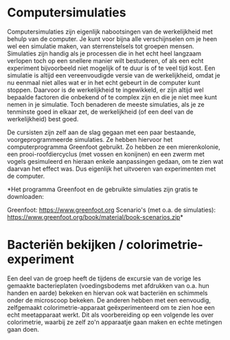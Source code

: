 # Computersimulaties
Computersimulaties zijn eigenlijk nabootsingen van de werkelijkheid met behulp van de computer. Je kunt voor bijna alle verschijnselen om je heen wel een simulatie maken, van sterrenstelsels tot groepen mensen. Simulaties zijn handig als je processen die in het echt heel langzaam verlopen toch op een snellere manier wilt bestuderen, of als een echt experiment bijvoorbeeld niet mogelijk of te duur is of te veel tijd kost. Een simulatie is altijd een vereenvoudigde versie van de werkelijkheid, omdat je nu eenmaal niet alles wat er in het echt gebeurt in de computer kunt stoppen. Daarvoor is de werkelijkheid te ingewikkeld, er zijn altijd wel bepaalde factoren die onbekend of te complex zijn en die je niet mee kunt nemen in je simulatie. Toch benaderen de meeste simulaties, als je ze tenminste goed in elkaar zet, de werkelijkheid (of een deel van de werkelijkheid) best goed.

De cursisten zijn zelf aan de slag gegaan met een paar bestaande, voorgeprogrammeerde simulaties. Ze hebben hiervoor het computerprogramma Greenfoot gebruikt. Zo hebben ze een mierenkolonie, een prooi-roofdiercyclus (met vossen en konijnen) en een zwerm met vogels gesimuleerd en hieraan enkele aanpassingen gedaan, om te zien wat daarvan het effect was. Dus eigenlijk het uitvoeren van experimenten met de computer.

*Het programma Greenfoot en de gebruikte simulaties zijn gratis te downloaden:

Greenfoot: https://www.greenfoot.org
Scenario's (met o.a. de simulaties): https://www.greenfoot.org/book/material/book-scenarios.zip*

# Bacteriën bekijken / colorimetrie-experiment
Een deel van de groep heeft de tijdens de excursie van de vorige les gemaakte bacterieplaten (voedingsbodems met afdrukken van o.a. hun handen en aarde) bekeken en hiervan ook wat bacteriën en schimmels onder de microscoop bekeken. De anderen hebben met een eenvoudig, zelfgemaakt colorimetrie-apparaat geëxperimenteerd om te zien hoe een echt meetapparaat werkt. Dit als voorbereiding op een volgende les over colorimetrie, waarbij ze zelf zo'n apparaatje gaan maken en echte metingen gaan doen.
